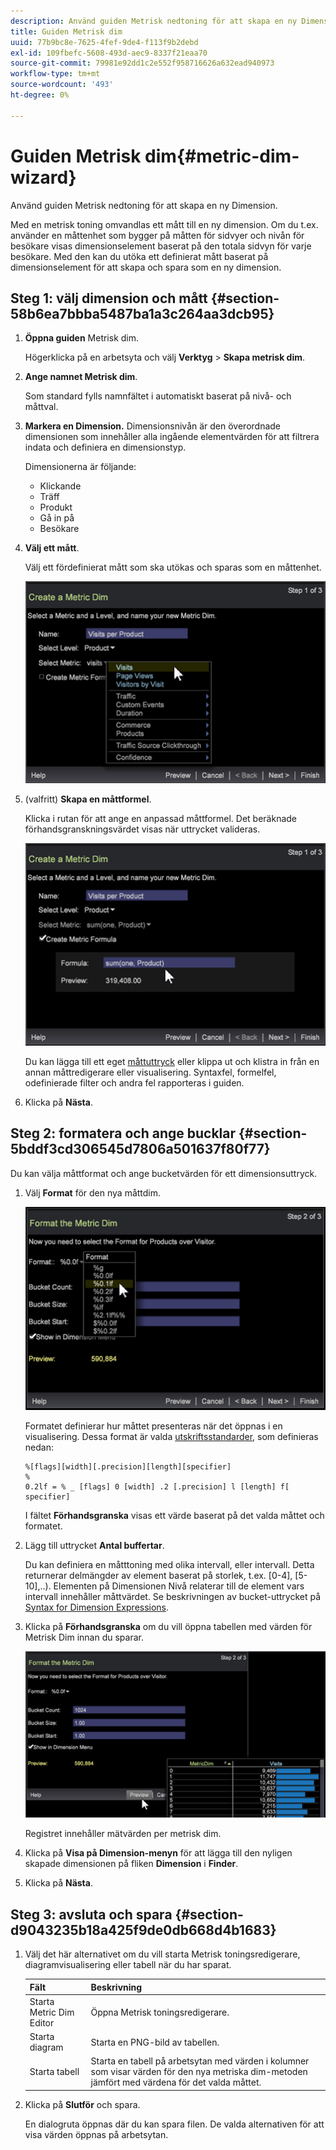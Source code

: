 ```yaml
---
description: Använd guiden Metrisk nedtoning för att skapa en ny Dimension.
title: Guiden Metrisk dim
uuid: 77b9bc8e-7625-4fef-9de4-f113f9b2debd
exl-id: 109fbefc-5608-493d-aec9-8337f21eaa70
source-git-commit: 79981e92dd1c2e552f958716626a632ead940973
workflow-type: tm+mt
source-wordcount: '493'
ht-degree: 0%

---
```


# Guiden Metrisk dim{#metric-dim-wizard}

Använd guiden Metrisk nedtoning för att skapa en ny Dimension.

Med en metrisk toning omvandlas ett mått till en ny dimension. Om du t.ex. använder en måttenhet som bygger på måtten för sidvyer och nivån för besökare visas dimensionselement baserat på den totala sidvyn för varje besökare. Med den kan du utöka ett definierat mått baserat på dimensionselement för att skapa och spara som en ny dimension.

## Steg 1: välj dimension och mått {#section-58b6ea7bbba5487ba1a3c264aa3dcb95}

1. **Öppna guiden** Metrisk dim.

   Högerklicka på en arbetsyta och välj **Verktyg** > **Skapa metrisk dim**.

1. **Ange namnet Metrisk dim**.

   Som standard fylls namnfältet i automatiskt baserat på nivå- och måttval.

1. **Markera en Dimension.** Dimensionsnivån är den överordnade dimensionen som innehåller alla ingående elementvärden för att filtrera indata och definiera en dimensionstyp.

   Dimensionerna är följande:

   * Klickande
   * Träff
   * Produkt
   * Gå in på
   * Besökare

1. **Välj ett mått**.

   Välj ett fördefinierat mått som ska utökas och sparas som en måttenhet.

   ![](assets/6_4_workstation_metricdim_metric.png)

1. (valfritt) **Skapa en måttformel**.

   Klicka i rutan för att ange en anpassad måttformel. Det beräknade förhandsgranskningsvärdet visas när uttrycket valideras.

   ![](assets/6_4_workstation_metricdim_create_metric.png)

   Du kan lägga till ett eget [måttuttryck](https://experienceleague.adobe.com/docs/data-workbench/using/client/qry-lang-syntx/c-syntx-mtrc-exp.html) eller klippa ut och klistra in från en annan måttredigerare eller visualisering. Syntaxfel, formelfel, odefinierade filter och andra fel rapporteras i guiden.

1. Klicka på **Nästa**.

## Steg 2: formatera och ange bucklar {#section-5bddf3cd306545d7806a501637f80f77}

Du kan välja måttformat och ange bucketvärden för ett dimensionsuttryck.

1. Välj **Format** för den nya måttdim.

   ![](assets/6_4_workstation_metricdim_format_metric.png)

   Formatet definierar hur måttet presenteras när det öppnas i en visualisering. Dessa format är valda [utskriftsstandarder](https://www.cplusplus.com/reference/cstdio/printf/), som definieras nedan:

   ```
   %[flags][width][.precision][length][specifier]
   %
   0.2lf = % _ [flags] 0 [width] .2 [.precision] l [length] f[ specifier]
   ```

   I fältet **Förhandsgranska** visas ett värde baserat på det valda måttet och formatet.

1. Lägg till uttrycket **Antal buffertar**.

   Du kan definiera en måtttoning med olika intervall, eller intervall. Detta returnerar delmängder av element baserat på storlek, t.ex. [0-4], [5-10],..). Elementen på Dimensionen Nivå relaterar till de element vars intervall innehåller måttvärdet. Se beskrivningen av bucket-uttrycket på [Syntax for Dimension Expressions](https://experienceleague.adobe.com/docs/data-workbench/using/client/qry-lang-syntx/c-syntx-dim-exp.html).

1. Klicka på **Förhandsgranska** om du vill öppna tabellen med värden för Metrisk Dim innan du sparar.

   ![](assets/6_4_workstation_metricdim_preview.png)

   Registret innehåller mätvärden per metrisk dim.

1. Klicka på **Visa på Dimension-menyn** för att lägga till den nyligen skapade dimensionen på fliken **Dimension** i **Finder**.
1. Klicka på **Nästa**.

## Steg 3: avsluta och spara {#section-d9043235b18a425f9de0db668d4b1683}

1. Välj det här alternativet om du vill starta Metrisk toningsredigerare, diagramvisualisering eller tabell när du har sparat.

   | Fält | Beskrivning |
   |---|---|
   | Starta Metric Dim Editor | Öppna Metrisk toningsredigerare. |
   | Starta diagram | Starta en PNG-bild av tabellen. |
   | Starta tabell | Starta en tabell på arbetsytan med värden i kolumner som visar värden för den nya metriska dim-metoden jämfört med värdena för det valda måttet. |

1. Klicka på **Slutför** och spara.

   En dialogruta öppnas där du kan spara filen. De valda alternativen för att visa värden öppnas på arbetsytan.
